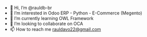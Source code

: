 - 👋 Hi, I’m @rauldb-br
- 👀 I’m interested in Odoo ERP - Python - E-Commerce (Megento)
- 🌱 I’m currently learning OWL Framework
- 💞️ I’m looking to collaborate on OCA
- 📫 How to reach me rauldavo22@gmail.com

<!---
rauldb-br/rauldb-br is a ✨ special ✨ repository because its `README.md` (this file) appears on your GitHub profile.
You can click the Preview link to take a look at your changes.
--->
